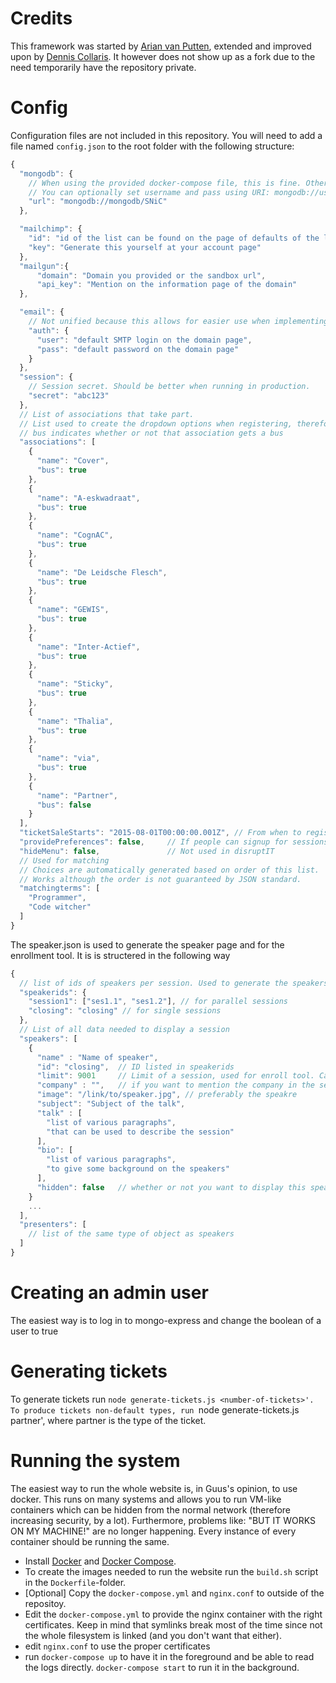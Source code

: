 # Credits

This framework was started by [Arian van Putten](https://github.com/arianvp), extended and improved upon by [Dennis Collaris](https://github.com/iamDecode). It however does not show up as a fork due to the need temporarily have the repository private.

# Config

Configuration files are not included in this repository. You will need to add a file named `config.json` to the root folder with the following structure:

```javascript
{
  "mongodb": {
    // When using the provided docker-compose file, this is fine. Otherwise change address. Port is optional
    // You can optionally set username and pass using URI: mongodb://user:password@localhost/SNiC
    "url": "mongodb://mongodb/SNiC"
  },

  "mailchimp": {
    "id": "id of the list can be found on the page of defaults of the list. Lists > DisruptIT > Settings > List name and campaign defaults > ListID on page (don't take form URL",
    "key": "Generate this yourself at your account page"
  },
  "mailgun":{
      "domain": "Domain you provided or the sandbox url",
      "api_key": "Mention on the information page of the domain"
  },

  "email": {
    // Not unified because this allows for easier use when implementing mailchimp
    "auth": {
      "user": "default SMTP login on the domain page",
      "pass": "default password on the domain page"
    }
  },
  "session": {
    // Session secret. Should be better when running in production.
    "secret": "abc123"
  },
  // List of associations that take part.
  // List used to create the dropdown options when registering, therefore partner
  // bus indicates whether or not that association gets a bus
  "associations": [
    {
      "name": "Cover",
      "bus": true
    },
    {
      "name": "A-eskwadraat",
      "bus": true
    },
    {
      "name": "CognAC",
      "bus": true
    },
    {
      "name": "De Leidsche Flesch",
      "bus": true
    },
    {
      "name": "GEWIS",
      "bus": true
    },
    {
      "name": "Inter-Actief",
      "bus": true
    },
    {
      "name": "Sticky",
      "bus": true
    },
    {
      "name": "Thalia",
      "bus": true
    },
    {
      "name": "via",
      "bus": true
    },
    {
      "name": "Partner",
      "bus": false
    }
  ],
  "ticketSaleStarts": "2015-08-01T00:00:00.001Z", // From when to register
  "providePreferences": false,     // If people can signup for sessions.
  "hideMenu": false,               // Not used in disruptIT
  // Used for matching
  // Choices are automatically generated based on order of this list.
  // Works although the order is not guaranteed by JSON standard.
  "matchingterms": [
    "Programmer",
    "Code witcher"
  ]
}
```

The speaker.json is used to generate the speaker page and for the enrollment tool. It is is structered in the following way

```javascript
{
  // list of ids of speakers per session. Used to generate the speakers page
  "speakerids": {
    "session1": ["ses1.1", "ses1.2"], // for parallel sessions
    "closing": "closing" // for single sessions
  },
  // List of all data needed to display a session
  "speakers": [
    {
      "name" : "Name of speaker",
      "id": "closing",  // ID listed in speakerids
      "limit": 9001     // Limit of a session, used for enroll tool. Can be set to null (or left out) to ignore
      "company" : "",   // if you want to mention the company in the session piece
      "image": "/link/to/speaker.jpg", // preferably the speakre
      "subject": "Subject of the talk",
      "talk" : [
        "list of various paragraphs",
        "that can be used to describe the session"
      ],
      "bio": [
        "list of various paragraphs",
        "to give some background on the speakers"
      ],
      "hidden": false   // whether or not you want to display this speaker
    }
    ...
  ],
  "presenters": [
    // list of the same type of object as speakers
  ]
}


```

# Creating an admin user

The easiest way is to log in to mongo-express and change the boolean of a user to true

# Generating tickets

To generate tickets run `node generate-tickets.js <number-of-tickets>'. To produce tickets non-default types, run `node generate-tickets.js <number-of-tickets> partner', where partner is the type of the ticket.

# Running the system

The easiest way to run the whole website is, in Guus's opinion, to use docker. This runs on many systems and allows you to run VM-like containers which can be hidden from the normal network (therefore increasing security, by a lot). Furthermore, problems like: "BUT IT WORKS ON MY MACHINE!" are no longer happening. Every instance of every container should be running the same.

- Install [Docker](https://docs.docker.com/engine/installation/) and [Docker Compose](https://docs.docker.com/compose/install/).
- To create the images needed to run the website run the `build.sh` script in the `Dockerfile`-folder.
- [Optional] Copy the `docker-compose.yml` and `nginx.conf` to outside of the repositoy.
- Edit the `docker-compose.yml` to provide the nginx container with the right certificates. Keep in mind that symlinks break most of the time since not the whole filesystem is linked (and you don't want that either).
- edit `nginx.conf` to use the proper certificates
- run `docker-compose up` to have it in the foreground and be able to read the logs directly. `docker-compose start` to run it in the background.
